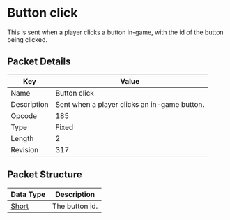 # Button click
This is sent when a player clicks a button in-game, with the id of the button being clicked.

## Packet Details
| Key | Value |
|--|--|
| Name | Button click |
| Description | Sent when a player clicks an in-game button. |
| Opcode | 185 |
| Type | Fixed |
| Length | 2 |
| Revision | 317 |

## Packet Structure
| Data Type | Description |
|--|--|
| [Short](/Data-Types.html#common-data-types) | The button id. |
